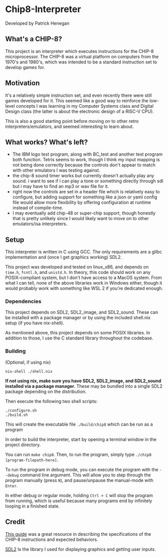 # Chip8-Interpreter

Developed by Patrick Henegan

## What's a CHIP-8?

This project is an interpreter which executes instructions for the CHIP-8 microprocessor.
The CHIP-8 was a virtual platform on computers from the 1970's and
1980's, which was intended to be a standard instruction set to develop games for.

## Motivation

It's a relatively simple instruction set, and even recently there were still games developed
for it. This seemed like a good way to reinforce the low-level concepts I was learning in my
Computer Systems class and Digital Design class (the latter is about the electronic design
of a RISC-V CPU).

This is also a good starting point before moving on to other retro interpreters/emulators,
and seemed interesting to learn about.

## What works? What's left?
- The IBM logo test program, along with BC_test and another test program both function.
  Tetris seems to work, though I think my input mapping is not being done correctly because
  the controls don't appear to match with other emulators I was testing against. 
- the chip-8 sound timer works but currently doesn't actually play any sound. i want to see if i can
  play a tone or something directly through sdl but i may have to find an mp3 or wav file for it.
- right now the controls are set in a header file which is relatively easy to configure, but
  adding support for something like a json or yaml config file would allow more flexibility by
  offering configuration at runtime instead of compile-time.
- I may eventually add chip-48 or super-chip support, though honestly that is pretty unlikely
  since I would likely want to move on to other emulators/isa interpreters.

## Setup

This interpreter is written in C using GCC. The only requirements are a
glibc implementation and (once I get graphics working) SDL2.

This project was developed and tested on linux_x86, and depends on  `time.h`, `fcntl.h`,
and `unistd.h`. In theory, this code should work on any POSIX-compliant system, but I don't
have access to a MacOS system. From what I can tell, none of the above libraries work
in Windows either, though it would probably work with something like WSL 2
if you're dedicated enough.

### Dependencies

This project depends on SDL2, SDL2_image, and SDL2_sound. These can be installed with 
a package manager or by using the included shell.nix setup (if you have nix-shell).

As mentioned above, this project depends on some POSIX libraries. In addition to those, I use 
the C standard library throughout the codebase.

### Building

(Optional, if using nix)
```
nix-shell ./shell.nix
```
**If not using nix, make sure you have SDL2, SDL2_image, and SDL2_sound installed via a package
manager.** These may be bundled into a single SDL2 package depending on the distribution.

Then execute the following two shell scripts:
```
./configure.sh
./build.sh
```

This will create the executable file `./build/chip8` which can be run as a program

In order to build the interpreter, start by opening a terminal window in the project directory. 

You can run `make chip8`. Then, to run the program, simply type `./chip8 [program-filepath-here]`.

To run the program in debug mode, you can execute the program with the `--debug` command line
argument. This will allow you to step through the program manually (press `N`), 
and pause/unpause the manual-mode with `Enter`.

In either debug or regular mode, holding `Ctrl + C` will stop the program from running, 
which is useful because many programs end by infinitely looping in a finished state.

## Credit

[This guide](https://tobiasvl.github.io/blog/write-a-chip-8-emulator/)
was a great resource in describing the specifications of the CHIP-8 instructions and expected
behaviors.

[SDL2](https://wiki.libsdl.org/SDL2/FrontPage) Is the library I used for displaying graphics 
and getting user inputs.
